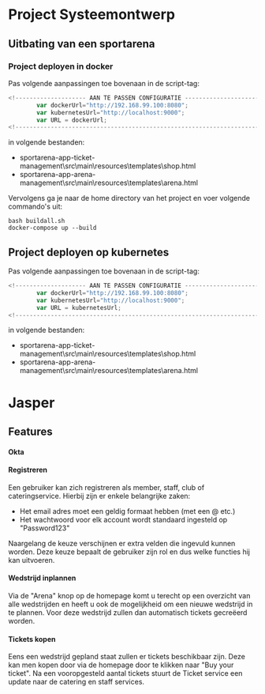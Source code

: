 # Project Systeemontwerp

## Uitbating van een sportarena

### Project deployen in docker

Pas volgende aanpassingen toe bovenaan in de script-tag:
```javascript
<!-------------------- AAN TE PASSEN CONFIGURATIE -------------------------->
		var dockerUrl="http://192.168.99.100:8080";
		var kubernetesUrl="http://localhost:9000";
		var URL = dockerUrl;
<!-------------------------------------------------------------------------->
```		

in volgende bestanden:

- sportarena-app-ticket-management\src\main\resources\templates\shop.html
- sportarena-app-arena-management\src\main\resources\templates\arena.html

 
 Vervolgens ga je naar de home directory van het project en voer volgende commando's uit:
```  
bash buildall.sh  
docker-compose up --build  
```  



##  Project deployen op kubernetes
Pas volgende aanpassingen toe bovenaan in de script-tag:
```javascript
<!-------------------- AAN TE PASSEN CONFIGURATIE -------------------------->
		var dockerUrl="http://192.168.99.100:8080";
		var kubernetesUrl="http://localhost:9000";
		var URL = kubernetesUrl;
<!-------------------------------------------------------------------------->
```		

in volgende bestanden:

- sportarena-app-ticket-management\src\main\resources\templates\shop.html
- sportarena-app-arena-management\src\main\resources\templates\arena.html

 # Jasper 

## **Features**

 #### Okta

 #### Registreren
 Een gebruiker kan zich registreren als member, staff, club of cateringservice. 
Hierbij zijn er enkele belangrijke zaken:

- Het email adres moet een geldig formaat hebben (met een @ etc.)
- Het wachtwoord voor elk account wordt standaard ingesteld op "Password123"

Naargelang de keuze verschijnen er extra velden die ingevuld kunnen worden. Deze keuze bepaalt de gebruiker zijn rol en dus welke functies hij kan uitvoeren.


#### Wedstrijd inplannen
Via de "Arena" knop op de homepage komt u terecht op een overzicht van alle wedstrijden en heeft u ook de mogelijkheid om een nieuwe wedstrijd in te plannen. Voor deze wedstrijd zullen dan automatisch tickets gecreëerd worden.

#### Tickets kopen
Eens een wedstrijd gepland staat zullen er tickets beschikbaar zijn. Deze kan men kopen door via de homepage door te klikken naar "Buy your ticket".
Na een vooropgesteld aantal tickets stuurt de Ticket service een update naar de catering en staff services.

